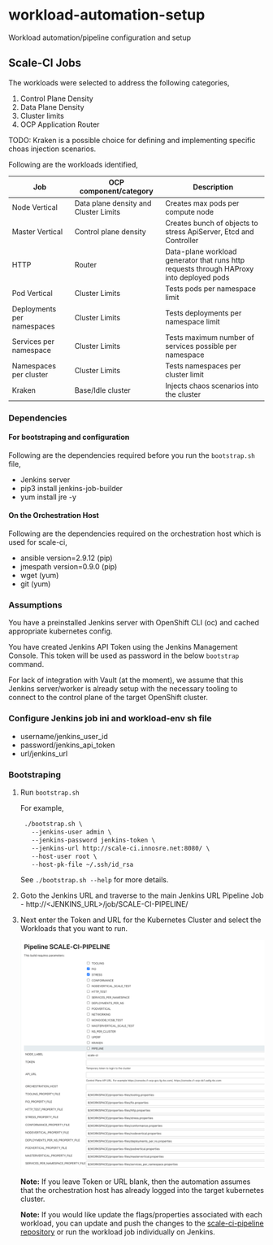 # workload-automation-setup
Workload automation/pipeline configuration and setup

## Scale-CI Jobs

The workloads were selected to address the following categories,

1. Control Plane Density
2. Data Plane Density
3. Cluster limits
4. OCP Application Router

TODO: Kraken is a possible choice for defining and implementing specific choas injection scenarios.

Following are the workloads identified,

Job   | OCP component/category | Description | 
----------------- | --------- | -------------------- |   
Node Vertical | Data plane density and Cluster Limits | Creates max pods per compute node | 
Master Vertical | Control plane density | Creates bunch of objects to stress ApiServer, Etcd and Controller |   
HTTP | Router | Data-plane workload generator that runs http requests through HAProxy into deployed pods |   
Pod Vertical | Cluster Limits | Tests pods per namespace limit |   
Deployments per namespaces | Cluster Limits | Tests deployments per namespace limit |   
Services per namespace | Cluster Limits | Tests maximum number of services possible per namespace | 
Namespaces per cluster | Cluster Limits | Tests namespaces per cluster limit |   
Kraken | Base/Idle cluster | Injects chaos scenarios into the cluster

### Dependencies

#### For bootstraping and configuration

Following are the dependencies required before you run the `bootstrap.sh` file,
 
- Jenkins server
- pip3 install jenkins-job-builder
- yum install jre -y

#### On the Orchestration Host

Following are the dependencies required on the orchestration host which is used for scale-ci,

- ansible version=2.9.12 (pip)
- jmespath version=0.9.0 (pip)
- wget (yum)
- git (yum)


### Assumptions
You have a preinstalled Jenkins server with OpenShift CLI (oc) and cached appropriate kubernetes config.

You have created Jenkins API Token using the Jenkins Management Console. This token will be used as password in the below `bootstrap` command.

For lack of integration with Vault (at the moment), we assume that this Jenkins server/worker is already setup with the necessary tooling to connect to the control plane of the target OpenShift cluster.

### Configure Jenkins job ini and workload-env sh file
- username/jenkins_user_id
- password/jenkins_api_token
- url/jenkins_url


### Bootstraping

1. Run `bootstrap.sh`

   For example,
   
   ```
    ./bootstrap.sh \
      --jenkins-user admin \
      --jenkins-password jenkins-token \
      --jenkins-url http://scale-ci.innosre.net:8080/ \
      --host-user root \
      --host-pk-file ~/.ssh/id_rsa
   ```
   
   See `./bootstrap.sh --help` for more details.

2. Goto the Jenkins URL and traverse to the main Jenkins URL Pipeline Job - http://<JENKINS_URL>/job/SCALE-CI-PIPELINE/

3. Next enter the Token and URL for the Kubernetes Cluster and select the Workloads that you want to run.
    
   ![alt text](images/pipeline.png "Pipeline Image")
   
   **Note:** If you leave Token or URL blank, then the automation assumes that the orchestration host has already logged into the target kubernetes cluster.
   
   **Note:** If you would like update the flags/properties associated with each workload, you can update and push the changes to the [scale-ci-pipeline repository](https://github.com/innovation-sre/scale-ci-pipeline/tree/master/properties-files) or run the workload job individually on Jenkins.
   
